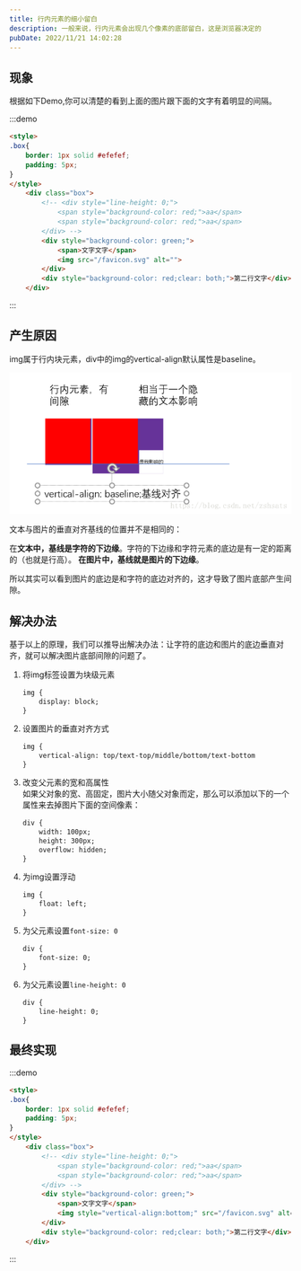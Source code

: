 ```yaml
---
title: 行内元素的细小留白
description: 一般来说，行内元素会出现几个像素的底部留白，这是浏览器决定的
pubDate: 2022/11/21 14:02:28
---
```


## 现象

根据如下Demo,你可以清楚的看到上面的图片跟下面的文字有着明显的间隔。

:::demo
```html
<style>
.box{
    border: 1px solid #efefef;
    padding: 5px;
}
</style>
    <div class="box">
        <!-- <div style="line-height: 0;">
            <span style="background-color: red;">aa</span>
            <span style="background-color: red;">aa</span>
        </div> -->
        <div style="background-color: green;">
            <span>文字文字</span>
            <img src="/favicon.svg" alt="">
        </div>
        <div style="background-color: red;clear: both;">第二行文字</div>
    </div>
```
:::

## 产生原因

img属于行内块元素，div中的img的vertical-align默认属性是baseline。

![图 1](/article/%E8%A1%8C%E5%86%85%E5%85%83%E7%B4%A0%E7%9A%84%E7%BB%86%E5%B0%8F%E7%95%99%E7%99%BD_2022-11-21_21-14-25-56.png)  

文本与图片的垂直对齐基线的位置并不是相同的：

在**文本中，基线是字符的下边缘**。字符的下边缘和字符元素的底边是有一定的距离的（也就是行高）。
**在图片中，基线就是图片的下边缘**。

所以其实可以看到图片的底边是和字符的底边对齐的，这才导致了图片底部产生间隙。

## 解决办法

基于以上的原理，我们可以推导出解决办法：让字符的底边和图片的底边垂直对齐，就可以解决图片底部间隙的问题了。

1. 将img标签设置为块级元素  
    ```
    img {
	    display: block;
	}
    ```
2. 设置图片的垂直对齐方式   
    ```
    img {
        vertical-align: top/text-top/middle/bottom/text-bottom
    }
    ```
3. 改变父元素的宽和高属性   
    如果父对象的宽、高固定，图片大小随父对象而定，那么可以添加以下的一个属性来去掉图片下面的空间像素：
    ```
    div {
        width: 100px;
        height: 300px;
        overflow: hidden;
    }
    ```
4. 为img设置浮动    
    ```
    img {
        float: left;
    }
    ```
5. 为父元素设置`font-size: 0`
    ```
    div {
        font-size: 0;
    }
    ```
6. 为父元素设置`line-height: 0`
    ```
    div {
        line-height: 0;
    }
    ```

## 最终实现

:::demo
```html
<style>
.box{
    border: 1px solid #efefef;
    padding: 5px;
}
</style>
    <div class="box">
        <!-- <div style="line-height: 0;">
            <span style="background-color: red;">aa</span>
            <span style="background-color: red;">aa</span>
        </div> -->
        <div style="background-color: green;">
            <span>文字文字</span>
            <img style="vertical-align:bottom;" src="/favicon.svg" alt="">
        </div>
        <div style="background-color: red;clear: both;">第二行文字</div>
    </div>
```
:::